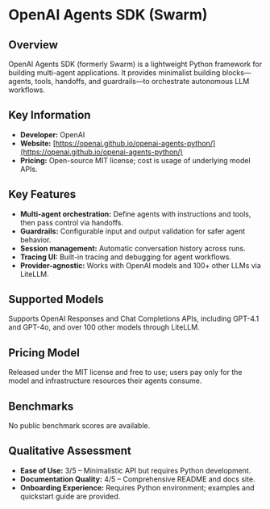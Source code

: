 # OpenAI Agents SDK (Swarm)

## Overview

OpenAI Agents SDK (formerly Swarm) is a lightweight Python framework for building multi-agent applications. It provides minimalist building blocks—agents, tools, handoffs, and guardrails—to orchestrate autonomous LLM workflows.

## Key Information

- **Developer:** OpenAI
- **Website:** [https://openai.github.io/openai-agents-python/](https://openai.github.io/openai-agents-python/)
- **Pricing:** Open-source MIT license; cost is usage of underlying model APIs.

## Key Features

- **Multi-agent orchestration:** Define agents with instructions and tools, then pass control via handoffs.
- **Guardrails:** Configurable input and output validation for safer agent behavior.
- **Session management:** Automatic conversation history across runs.
- **Tracing UI:** Built-in tracing and debugging for agent workflows.
- **Provider-agnostic:** Works with OpenAI models and 100+ other LLMs via LiteLLM.

## Supported Models

Supports OpenAI Responses and Chat Completions APIs, including GPT-4.1 and GPT-4o, and over 100 other models through LiteLLM.

## Pricing Model

Released under the MIT license and free to use; users pay only for the model and infrastructure resources their agents consume.

## Benchmarks

No public benchmark scores are available.

## Qualitative Assessment

- **Ease of Use:** 3/5 – Minimalistic API but requires Python development.
- **Documentation Quality:** 4/5 – Comprehensive README and docs site.
- **Onboarding Experience:** Requires Python environment; examples and quickstart guide are provided.
